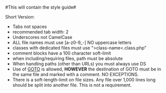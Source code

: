 #This will contain the style guide#

Short Version:

* Tabs not spaces
* recommended tab width: 2
* Underscores not CamelCase
* ALL file names must use [a-z0-9_-] NO uppercase letters
* classes with dedicated files must use "&gt;class-name&lt;.class.php"
* comment blocks have a 100 character soft-limit
* when including/requiring files, path must be absolute
* When handling paths (other than URLs) you must always use DS
* Use of [GOTO](http://php.net/manual/en/control-structures.goto.php) is allowed, **HOWEVER** the destination of GOTO must be in the same file and marked with a comment. NO EXCEPTIONS.
* There is a soft-length-limit on file sizes. Any file over 1,000 lines long should be split into another file. This is not a requirement.